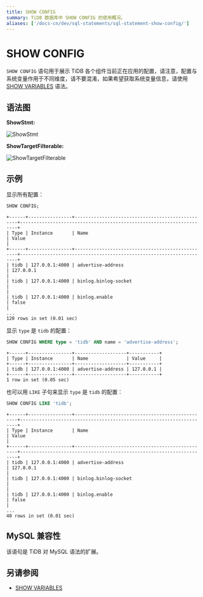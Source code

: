 ```yaml
---
title: SHOW CONFIG
summary: TiDB 数据库中 SHOW CONFIG 的使用概况。
aliases: ['/docs-cn/dev/sql-statements/sql-statement-show-config/']
---
```


# SHOW CONFIG

`SHOW CONFIG` 语句用于展示 TiDB 各个组件当前正在应用的配置，请注意，配置与系统变量作用于不同维度，请不要混淆，如果希望获取系统变量信息，请使用 [SHOW VARIABLES](/sql-statements/sql-statement-show-variables.md) 语法。

## 语法图

**ShowStmt:**

![ShowStmt](https://download.pingcap.com/images/docs-cn/sqlgram/ShowStmt.png)

**ShowTargetFilterable:**

![ShowTargetFilterable](https://download.pingcap.com/images/docs-cn/sqlgram/ShowTargetFilterable.png)

## 示例

显示所有配置：


```sql
SHOW CONFIG;
```

```
+------+----------------+-------------------------------------------------+---------------------------------------------------------------------+
| Type | Instance       | Name                                            | Value                                                               |
+------+----------------+-------------------------------------------------+---------------------------------------------------------------------+
| tidb | 127.0.0.1:4000 | advertise-address                               | 127.0.0.1                                                           |
| tidb | 127.0.0.1:4000 | binlog.binlog-socket                            |                                                                     |
| tidb | 127.0.0.1:4000 | binlog.enable                                   | false                                                               |
...
120 rows in set (0.01 sec)
```

显示 `type` 是 `tidb` 的配置：


```sql
SHOW CONFIG WHERE type = 'tidb' AND name = 'advertise-address';
```

```
+------+----------------+-------------------+-----------+
| Type | Instance       | Name              | Value     |
+------+----------------+-------------------+-----------+
| tidb | 127.0.0.1:4000 | advertise-address | 127.0.0.1 |
+------+----------------+-------------------+-----------+
1 row in set (0.05 sec)
```

也可以用 `LIKE` 子句来显示 `type` 是 `tidb` 的配置：


```sql
SHOW CONFIG LIKE 'tidb';
```

```
+------+----------------+-------------------------------------------------+---------------------------------------------------------------------+
| Type | Instance       | Name                                            | Value                                                               |
+------+----------------+-------------------------------------------------+---------------------------------------------------------------------+
| tidb | 127.0.0.1:4000 | advertise-address                               | 127.0.0.1                                                           |
| tidb | 127.0.0.1:4000 | binlog.binlog-socket                            |                                                                     |
| tidb | 127.0.0.1:4000 | binlog.enable                                   | false                                                               |
...
40 rows in set (0.01 sec)
```

## MySQL 兼容性

该语句是 TiDB 对 MySQL 语法的扩展。

## 另请参阅

* [SHOW VARIABLES](/sql-statements/sql-statement-show-variables.md)
